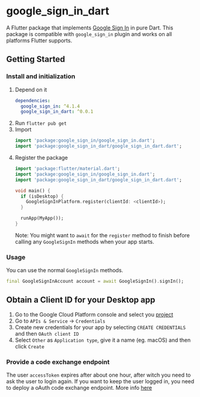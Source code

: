 # google_sign_in_dart

A Flutter package that implements [Google Sign In](https://developers.google.com/identity/) in pure Dart. This package 
is compatible with `google_sign_in` plugin and works on all platforms Flutter supports. 

## Getting Started

### Install and initialization
1. Depend on it
    ```yaml
    dependencies:
      google_sign_in: ^4.1.4
      google_sign_in_dart: ^0.0.1
    ```
1. Run `flutter pub get`
1. Import
    ```dart
    import 'package:google_sign_in/google_sign_in.dart';
    import 'package:google_sign_in_dart/google_sign_in_dart.dart';
    ```        
1. Register the package
    ```dart 
    import 'package:flutter/material.dart';
    import 'package:google_sign_in/google_sign_in.dart';
    import 'package:google_sign_in_dart/google_sign_in_dart.dart';
    
    void main() {
      if (isDesktop) {
        GoogleSignInPlatform.register(clientId: <clientId>);
      }
    
      runApp(MyApp());
    }
    ``` 
    Note: You might want to `await` for the `register` method to finish before calling any `GoogleSignIn` methods when your app starts.  

###  Usage
You can use the normal `GoogleSignIn` methods.
```dart 
final GoogleSignInAccount account = await GoogleSignIn().signIn();
```

## Obtain a Client ID for your Desktop app
1. Go to the Google Cloud Platform console and select you [project](https://console.cloud.google.com/projectselector2/home/dashboard) 
1. Go to `APIs & Service` -> `Credentials`
1. Create new credentials for your app by selecting `CREATE CREDENTIALS` and then `OAuth client ID`
1. Select `Other` as `Application type`, give it a name (eg. macOS) and then click `Create`

### Provide a code exchange endpoint
The user `accessToken` expires after about one hour, after witch you need to ask the user to login again. If you want to 
keep the user logged in, you need to deploy a oAuth code exchange endpoint. More info [here](https://github.com/fluttercommunity/firebase_dart_sdk/tree/develop/google_sign_in_dart/example/gcp/REAMME.ms)    
